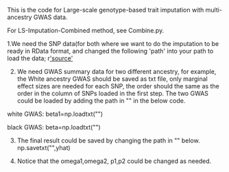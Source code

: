 This is the code for Large-scale genotype-based trait imputation with multi-ancestry GWAS data.

For LS-Imputation-Combined method, see Combine.py.

1.We need the SNP data(for both  where we want to do the imputation to be
ready in RData format, and changed the following 'path' into your path to load the data;
r['source']('path')


2. We need GWAS summary data for two different ancestry, for example, the White ancestry GWAS should be saved as txt file, only marginal effect
sizes are needed for each SNP, the order should the same as the order in the column of SNPs loaded in the first step. The two GWAS could be loaded by adding the path in "" in the below code.

white GWAS:
beta1=np.loadtxt("")

black GWAS:
beta=np.loadtxt("")

3. The final result could be saved by changing the path in  "" below.
np.savetxt("",yhat)

4. Notice that the omega1,omega2, p1,p2 could be changed as needed.
